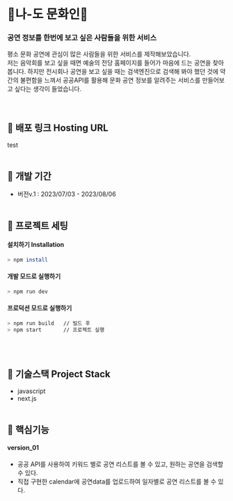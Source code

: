 # 🎉나-도 문화인🎉

### 공연 정보를 한번에 보고 싶은 사람들을 위한 서비스

평소 문화 공연에 관심이 많은 사람들을 위한 서비스를 제작해보았습니다. <br>
저는 음악회를 보고 싶을 때면 예술의 전당 홈페이지를 들어가 마음에 드는 공연을 찾아봅니다. 하지만 전시회나 공연을 보고 싶을 때는 검색엔진으로 검색해 봐야 했던 것에 약간의 불편함을 느껴서 공공API를 활용해 문화 공연 정보를 알려주는 서비스를 만들어보고 싶다는 생각이 들었습니다.<br>
<br>
<br>

## 🍊 배포 링크 Hosting URL

test
<br>
<br>

## 🍋 개발 기간

- 버전v.1 : 2023/07/03 - 2023/08/06
  <br>
  <br>

## 🍎 프로젝트 세팅

#### 설치하기 Installation

```bash
> npm install
```

#### 개발 모드로 실행하기

```bash
> npm run dev
```

#### 프로덕션 모드로 실행하기

```bash
> npm run build   // 빌드 후
> npm start       // 프로젝트 실행
```

<br>
<br>

## 🍏 기술스택 Project Stack

- javascript
- next.js
  <br>
  <br>

## 🍆 핵심기능

#### version_01

- 공공 API를 사용하여 키워드 별로 공연 리스트를 볼 수 있고, 원하는 공연을 검색할 수 있다.
- 직접 구현한 calendar에 공연data를 업로드하여 일자별로 공연 리스트를 볼 수 있다.
